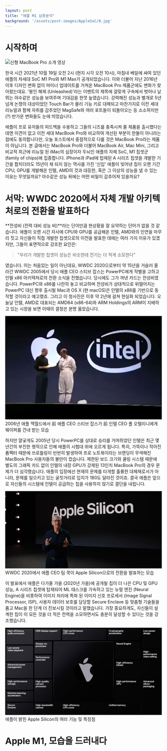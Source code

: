 ```yaml
---
layout: post
title: "애플 M1 심층분석"
background: '/assets/post-images/AppleSoC/0.jpg'
---
```


# 시작하며

![신형 MacBook Pro 소개 영상](https://www.youtube.com/watch?v=9tobL8U7dQo)

한국 시간 2021년 10월 19일 오전 2시 (현지 시각 오전 10시), 마침내 베일에 싸여 있던 애플의 차세대 SoC M1 Pro와 M1 Max가 공개되었습니다. 이와 더불어 지난 2016년 이후 디자인 변화 없이 마이너 업데이트를 거쳐온 MacBook Pro 제품군에도 변화가 찾아왔는데요. '봉인 해제 (Unleashed)'라는 이벤트의 제목에 걸맞게 구속에서 벗어나 날뛰는 야수같은 성능을 보여주며 기대감을 한껏 높였습니다. 강력해진 성능과 별개로 5년 넘게 논쟁의 대상이었던 Touch Bar가 물리 기능 키로 대체되고 마찬가지로 이전 세대 리뉴얼과 함께 자취를 감추었던 MagSafe와 여러 포트들이 되돌아오는 등 소소하지만(?) 반가운 변화들도 눈에 띄었습니다.

애플이 프로 유저들의 피드백을 수용하고 그들의 니즈를 충족시켜 줄 제품을 출시했다는 데엔 이견이 없고 이전 세대 MacBook Pro와 비교하여 개선된 부분이 한둘이 아니라는 점에도 동의합니다만, 오늘 포스트에서 중점적으로 다룰 것은 MacBook Pro라는 제품이 아닙니다. 본 글에서는 MacBook Pro와 더불어 MacBook Air, Mac Mini, 그리고 비교적 최근에 리뉴얼 된 iMac의 심장이자 두뇌인 애플의 자체 SoC, M1 칩셋군 (family of chips)에 집중합니다. iPhone과 iPad에 탑재된 A 시리즈 칩셋을 개발한 기간을 합치더라도 15년이 채 되지 않는 역사를 가진 '신입' 애플이 빚어낸 칩이 오랜 기간 CPU, GPU를 개발해온 인텔, AMD의 것과 대등한, 혹은 그 이상의 성능을 낼 수 있는 이유는 무엇일까요? 야수같은 성능 뒤에는 어떤 비밀이 감추어져 있을까요?

# 서막: WWDC 2020에서 자체 개발 아키텍처로의 전환을 발표하다

**전성비 (전력 대비 성능 비)**라는 단어만큼 현상황을 잘 요약하는 단어가 없을 것 같습니다. 애플이 오랜 시간 자사에 CPU와 GPU를 공급해온 인텔, AMD와의 인연을 마무리 짓고 자신들이 직접 개발한 칩셋으로의 이전을 발표한 데에는 여러 가지 이유가 있겠지만, 그들이 표면적으로 강조한 요인은:

> "우리가 개발한 칩셋이 성능은 비슷한데 전기는 더 적게 소모한다"

였습니다. 이는 처음있는 일이 아닌데요, WWDC 2020으로부터 약 15년을 거슬러 올라간 WWDC 2005에서 당시 애플 CEO 스티브 잡스는 PowerPC에게 작별을 고하고 인텔 x86 아키텍처로의 전환 소식을 전했습니다. 당시에도 그가 꺼낸 카드는 전성비였습니다. PowerPC와 x86를 나란히 놓고 비교하며 전성비가 상대적으로 뒤떨어지는 PowerPC 대신 향후 출시될 Mac과 OS X (현 macOS)은 인텔의 x86를 기반으로 동작할 것이라고 예고했죠. 그리고 이 청사진은 이후 약 2년에 걸쳐 현실화 되었습니다. 오늘날 인텔, AMD로 대표되는 AMD64 (x86-64)와 ARM Holdings의 ARM이 지배하고 있는 시장을 보면 이때의 결정은 분명 옳았습니다.

<center>
    <img class="img-fluid" src="/assets/post-images/AppleSoC/1.png">
</center>
<span class="caption text-muted">2006년 애플 맥월드에서 前 애플 CEO 스티브 잡스가 前 인텔 CEO 폴 오텔리니에게 웨이퍼를 건내 받는 모습</span>

하지만 얄궂게도 2005년 당시 PowerPC를 상대로 승리를 거머쥐었던 인텔은 최근 몇 년간의 부진한 행적으로 인해 애플의 시험대 위에 오르게 됩니다. 특히, 가뜩이나 작아진 폼팩터 때문에 쓰로틀링이 빈번히 발생하여 프로 노트북이라는 브랜딩이 무색해진 MacBook Pro 사용자들의 불만이 컸습니다. 제한된 보드 크기와 쿨링 시스템 때문에 별도의 그래픽 카드 없이 인텔의 내장 GPU가 강제된 13인치 MacBook Pro의 경우 문제가 더 심각했습니다. 애플의 입장에선 현재의 문제를 타개할 훌륭한 대체재로서가 아니라, 문제를 일으키고 있는 골칫거리로 입지가 180도 달라진 것이죠. 결국 애플은 앞으로 자신들의 시스템에 인텔이 공급하는 칩을 사용하지 않기로 결단을 내립니다.

<center>
    <img class="img-fluid" src="/assets/post-images/AppleSoC/2.png">
</center>
<span class="caption text-muted">WWDC 2020에서 애플 CEO 팀 쿡이 Apple Silicon으로의 전환을 발표하는 모습</span>

이 발표에서 애플은 다가올 가을 (2020년 가을)에 공개될 칩이 더 나은 CPU 및 GPU 성능, A 시리즈 칩셋에 탑재되어 ML 태스크를 가속하고 있는 뉴럴 엔진 (Neural Engine)을 비롯하여 이미지 처리에 특화 된 이미지 신호 프로세서 (Image Signal Processor, ISP), 사용자 데이터 보호를 담당할 Secure Enclave 등 맞춤형 기술들을 품고 Mac을 한 단계 더 진보시킬 것이라고 말했습니다. 가장 중요하게도, 자신들이 설계한 칩이 이 모든 것을 더 적은 전력을 소모하면서도 충분히 달성할 수 있다는 것을 강조했습니다.

<center>
    <img class="img-fluid" src="/assets/post-images/AppleSoC/3.jpeg">
</center>
<span class="caption text-muted">애플이 밝힌 Apple Silicon의 여러 기능 및 특징점</span>

# Apple M1, 모습을 드러내다

